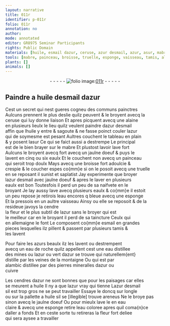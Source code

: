 ```yaml
---
layout: narrative
title: 011r
identifier: p-011r
folio: 011r
annotation: no
author:
mode: annotated
editor: GR8975 Seminar Participants
rights: Public Domain
materials: [huile, esmail dazur, ceruse, azur desmail, azur, asur, mabre, jaulne doeuf, eaulx, eau, cendre, esmail, azurs, eau de roche, vert dazur, cuivre, cendres dazur, eau coloree]
tools: [mabre, painceau, broisse, truelle, esponge, vaisseau, tamis, alambic]
plants: []
animals: []
---
```


<div class="folio" align="center">- - - - - <a href="http://gallica.bnf.fr/ark:/12148/btv1b10500001g/f27.image" target="_blank"><img src="https://cu-mkp.github.io/2017-workshop-edition/assets/photo-icon.png" alt="folio image: " style="display:inline-block; margin-bottom:-3px;"/>011r</a> - - - - - </div>  
  

## Paindre a <span class="m">huile</span> d<span class="m">esmail dazur</span>

 
 Cest un secret qui nest gueres cogneu des communs <span class="pro">painctres</span><br/> Aulcuns prennent le plus deslie quilz peuvent & le broyent avecq la<br/> <span class="m">ceruse</span> qui luy donne liaison Et apres picquent avecq une alaine<br/> en plusieurs lieulx le lieu quilz veulent paindre d<span class="m">azur desmail</span><br/> affin que l<span class="m">huile</span> y entre & sagoute & ne fasse poinct couler l<span class="m">azur</span><br/> qui de soymesme est pesant Aultres couchent le tableau en plain<br/> & y posent l<span class="m">asur</span> Ce qui se faict aussi a destrempe Le principal<br/> est de le bien brayer sur le <span class="m"><span class="tl">mabre</span></span> Et plustost lavoir lave fort<br/> Aulcuns le broyent avecq fort avecq un <span class="m">jaulne doeuf</span> & puys le<br/> lavent en cinq ou six eaulx Et le couchent non avecq un <span class="tl">painceau</span><br/> qui seroit trop doulx Mays avecq une <span class="tl">broisse</span> fort adoulcie &<br/> crespie & le coucher espes co{mm}e si on le posoit avecq une <span class="tl">truelle</span><br/> en se reposant il sunist et saplatist Jay experimente que broyer<br/> l<span class="m">azur desmail</span> avec <span class="m">jaulne doeuf</span> & apres le laver en plusieurs<br/> <span class="m">eaulx</span> est bon Toutesfois il perd un peu de sa naifvete en le<br/> broyant Je lay aussy lave avecq plusieurs <span class="m">eaulx</span> & co{mm}e il estoit<br/> un peu repose je retirois l<span class="m">eau</span> encores q bleue avecq une <span class="tl">esponge</span><br/> Et la pressois en un aultre <span class="tl">vaisseau</span> Ainsy ou elle se reposoit & de la resideue javoys la <span class="m">cendre</span><br/> la fleur et le plus subtil de l<span class="m">azur</span> sans le broyer qui est<br/> le meilleur car en le broyant il perd de sa taincture Ceulx qui<br/> en <span class="pl">allemaigne</span> le font Le composent co{mm}e <span class="m">esmail</span> en grandes<br/> pieces lesquelles ilz pillent & passent par plusieurs <span class="tl">tamis</span> &<br/> les lavent
 
Pour faire les <span class="m">azurs</span> beaulx ilz les lavent ou destrempent<br/> avecq un <span class="m">eau de roche</span> quilz appellent cest une <span class="m">eau</span> distillee<br/> des mines ou l<span class="m">azur</span> ou <span class="m">vert dazur</span> se trouve qui naturellem{ent}<br/> distille par les veines de la montaigne Ou qui est par<br/> <span class="tl">alambic</span> distillee par des pierres mineralles d<span class="m">azur</span> ou<br/> <span class="m">cuivre</span>
 
Les <span class="m">cendres dazur</span> ne sont bonnes que pour les paisages car elles<br/> se meurent a <span class="m">huile</span> Il ny a que l<span class="m">azur</span> vray qui tienne L<span class="m">azur desmail</span><br/> sil est trop gros ne se peut travailler Essaye le doncq sur l<span class="bp">ongle</span><br/> ou sur la pallette a <span class="m">huile</span> sil se [illegible] trouve areneus Ne le broye pas<br/> sinon avecq le <span class="m">jaulne doeuf</span> Ou pour mieulx lave le en <span class="m">eau</span><br/> claire & avecq une <span class="tl">esponge</span> retire l<span class="m">eau coloree</span> apres quil coma{n}ce<br/> daller a fonds Et en ceste sorte tu retireras la fleur fort deliee<br/> qui sera aysee a travailler
 
